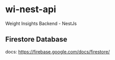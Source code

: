 # wi-nest-api
Weight Insights Backend - NestJs

## Firestore Database
docs: https://firebase.google.com/docs/firestore/

